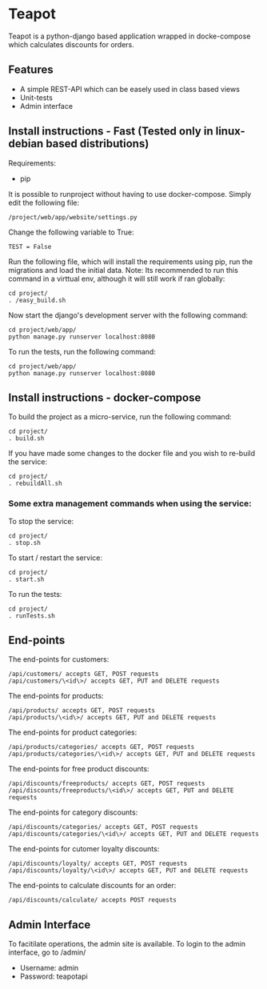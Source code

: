 # Teapot

Teapot is a python-django based application wrapped in
docke-compose which calculates discounts for orders.

## Features
- A simple REST-API which can be easely used in class based views
- Unit-tests
- Admin interface

## Install instructions - Fast (Tested only in linux-debian based distributions)
Requirements:
- pip

It is possible to runproject without having to use docker-compose.
Simply edit the following file:

    /project/web/app/website/settings.py

Change the following variable to True:

    TEST = False
    
Run the following file, which will install the requirements using pip, run
the migrations and load the initial data.
Note: Its recommended to run this command in a virttual env, although
it will still work if ran globally:

    cd project/
    . /easy_build.sh

Now start the django's development server with the following command:

    cd project/web/app/
    python manage.py runserver localhost:8080
    
To run the tests, run the following command:

    cd project/web/app/
    python manage.py runserver localhost:8080

## Install instructions - docker-compose
To build the project as a micro-service, run the following command:

    cd project/
    . build.sh

If you have made some changes to the docker file and you wish to re-build the service:

    cd project/
    . rebuildAll.sh

### Some extra management commands when using the service:
To stop the service:

    cd project/
    . stop.sh

To start / restart the service:

    cd project/
    . start.sh

To run the tests:

    cd project/
    . runTests.sh

## End-points
The end-points for customers:

    /api/customers/ accepts GET, POST requests
    /api/customers/\<id\>/ accepts GET, PUT and DELETE requests

The end-points for products:

    /api/products/ accepts GET, POST requests
    /api/products/\<id\>/ accepts GET, PUT and DELETE requests

The end-points for product categories:

    /api/products/categories/ accepts GET, POST requests
    /api/products/categories/\<id\>/ accepts GET, PUT and DELETE requests
    
The end-points for free product discounts:

    /api/discounts/freeproducts/ accepts GET, POST requests
    /api/discounts/freeproducts/\<id\>/ accepts GET, PUT and DELETE requests

The end-points for category discounts:

    /api/discounts/categories/ accepts GET, POST requests
    /api/discounts/categories/\<id\>/ accepts GET, PUT and DELETE requests

The end-points for cutomer loyalty discounts:

    /api/discounts/loyalty/ accepts GET, POST requests
    /api/discounts/loyalty/\<id\>/ accepts GET, PUT and DELETE requests
    
The end-points to calculate discounts for an order:

    /api/discounts/calculate/ accepts POST requests

## Admin Interface
To facitilate operations, the admin site is available.
To login to the admin interface, go to /admin/
- Username: admin
- Password: teapotapi

